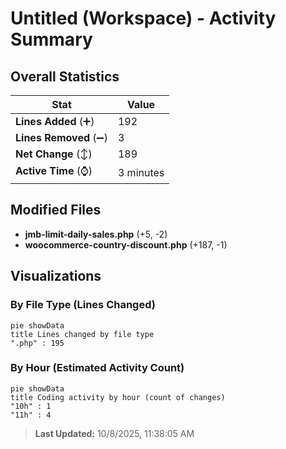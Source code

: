 # Untitled (Workspace) - Activity Summary 

## Overall Statistics

| Stat                   | Value                                                             |
| ---------------------- | ----------------------------------------------------------------- |
| **Lines Added** (➕)   | 192                                          |
| **Lines Removed** (➖) | 3                                        |
| **Net Change** (↕)    | 189                |
| **Active Time** (⌚)   | 3 minutes |


## Modified Files
- **jmb-limit-daily-sales.php** (+5, -2)
- **woocommerce-country-discount.php** (+187, -1)

## Visualizations

### By File Type (Lines Changed)

```mermaid
pie showData
title Lines changed by file type
".php" : 195
```

### By Hour (Estimated Activity Count)

```mermaid
pie showData
title Coding activity by hour (count of changes)
"10h" : 1
"11h" : 4
```


> **Last Updated:** 10/8/2025, 11:38:05 AM
